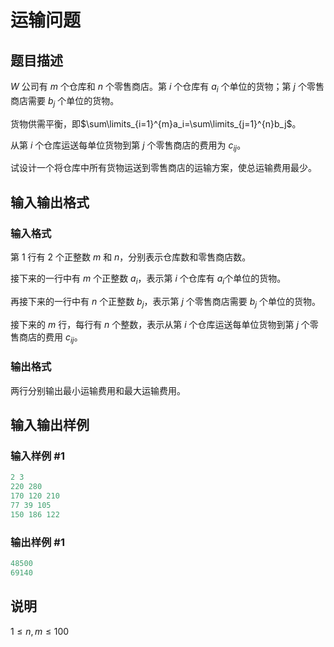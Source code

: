 # 运输问题

## 题目描述

$W$ 公司有 $m$ 个仓库和 $n$ 个零售商店。第 $i$ 个仓库有 $a_i$ 个单位的货物；第 $j$ 个零售商店需要 $b_j$ 个单位的货物。

货物供需平衡，即$\sum\limits_{i=1}^{m}a_i=\sum\limits_{j=1}^{n}b_j$。

从第 $i$ 个仓库运送每单位货物到第 $j$ 个零售商店的费用为 $c_{ij}$​​ 。

试设计一个将仓库中所有货物运送到零售商店的运输方案，使总运输费用最少。

## 输入输出格式

### 输入格式

第 $1$ 行有 $2$ 个正整数 $m$ 和 $n$，分别表示仓库数和零售商店数。

接下来的一行中有 $m$ 个正整数 $a_i$，表示第 $i$ 个仓库有 $a_i$个单位的货物。

再接下来的一行中有 $n$ 个正整数 $b_j$，表示第 $j$ 个零售商店需要 $b_j$ 个单位的货物。

接下来的 $m$ 行，每行有 $n$ 个整数，表示从第 $i$ 个仓库运送每单位货物到第 $j$ 个零售商店的费用 $c_{ij}$。

### 输出格式

两行分别输出最小运输费用和最大运输费用。

## 输入输出样例

### 输入样例 #1

```cpp
2 3
220 280
170 120 210
77 39 105
150 186 122
```


### 输出样例 #1

```cpp
48500
69140
```


## 说明

$1 \leq n, m \leq 100$

